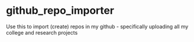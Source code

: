 # github_repo_importer
Use this to import (create) repos in my github - specifically uploading all my college and research projects 

